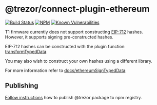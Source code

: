 # @trezor/connect-plugin-ethereum

[![Build Status](https://github.com/trezor/trezor-suite/actions/workflows/connect-test.yml/badge.svg)](https://github.com/trezor/trezor-suite/actions/workflows/connect-test.yml)
[![NPM](https://img.shields.io/npm/v/@trezor/connect-plugin-ethereum.svg)](https://www.npmjs.org/package/@trezor/connect-plugin-ethereum)
[![Known Vulnerabilities](https://snyk.io/test/github/trezor/connect-plugin-ethereum/badge.svg?targetFile=package.json)](https://snyk.io/test/github/trezor/trezor-suite?targetFile=packages/connect-plugin-ethereum/package.json)

T1 firmware currently does not support constructing [EIP-712](https://eips.ethereum.org/EIPS/eip-712)
hashes. However, it supports signing pre-constructed hashes.

EIP-712 hashes can be constructed with the plugin function
[transformTypedData](./index.js)

You may also wish to construct your own hashes using a different library.

For more information refer to [docs/ethereumSignTypedData](../../docs/packages/connect/methods/ethereumSignTypedData.md)

## Publishing

[Follow instructions](../../docs/releases/npm-packages.md) how to publish @trezor package to npm registry.
